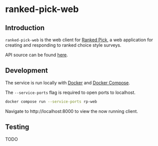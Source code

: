 # ranked-pick-web

## Introduction

`ranked-pick-web` is the web client for [Ranked Pick](http://rankedpick.com), a web application for creating and responding to ranked choice style surveys.

API source can be found [here](https://github.com/carterjackson/ranked-pick-api).

## Development

The service is run locally with [Docker](https://www.docker.com/) and [Docker Compose](https://docs.docker.com/compose/).

The `--service-ports` flag is required to open ports to localhost.

```bash
docker compose run --service-ports rp-web
```

Navigate to http://localhost:8000 to view the now running client.

## Testing

TODO
